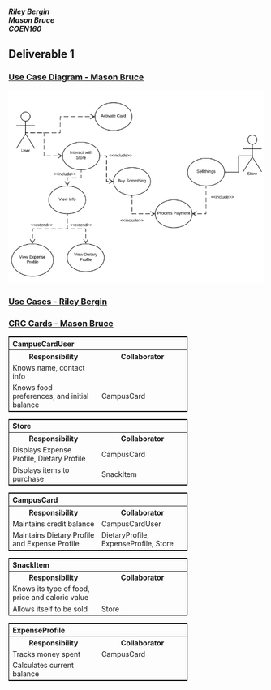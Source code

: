 
##### Riley Bergin<br />Mason Bruce<br />COEN160
## Deliverable 1

### <u>Use Case Diagram - Mason Bruce</u>
![](UseCaseDiagram.png)

### <u>Use Cases - Riley Bergin</u>


### <u>CRC Cards - Mason Bruce</u>
<!--CCU-->

<table style='width:70%; border: 1px solid black;'>
	<thead>
        	<th colspan="2" style="text-align: left;">
			CampusCardUser
		</th>  
    	</thead>
	<tr style='width:100%;'>
		<th style='width:50%;'>
			Responsibility
		</td>
		<th style='width:50%;'>
			Collaborator
		</td>
	</tr>
	<tr style='width:100%;'>
		<td style='width:50%;'>
			Knows name, contact info
		</td>
		<td style='width:50%;'></td>
	</tr>
	<tr style='width:100%;'>
		<td style='width:50%;'>
			Knows food preferences, and initial balance
		</td>
		<td style='width:50%;'>
			CampusCard
		</td>
	</tr>
</table>

<!--Store-->
<table style='width:70%; border: 1px solid black;'>
	<thead>
        	<th colspan="2" style="text-align: left;">
			Store
            	</th>
    	</thead>
	<tr style='width:100%;'>
		<th style='width:50%;'>
			Responsibility
		</th>
		<th style='width:50%;'>
			Collaborator
		</th>
	</tr>
	<tr style='width:100%;'>
		<td style='width:50%;'>
			Displays Expense Profile, Dietary Profile
		</td>
		<td style='width:50%;'>
			CampusCard
		</td>
	</tr>
	<tr style='width:100%;'>
		<td style='width:50%;'>
			Displays items to purchase
		</td>
		<td style='width:50%;'>
			SnackItem
		</td>
	</tr>
</table>

<!--CampusCard-->
<table style='width:70%; border: 1px solid black;'>
	<thead>
        	<th colspan="2" style="text-align: left;">
            		CampusCard
		</th>
    	</thead>
	<tr style='width:100%;'>
		<th style='width:50%;'>
			Responsibility
		</th>
		<th style='width:50%;'>
			Collaborator
		</th>
	</tr>
	<tr style='width:100%;'>
		<td style='width:50%;'>
			Maintains credit balance
		</td>
		<td style='width:50%;'>
			CampusCardUser
		</td>
	</tr>
	<tr style='width:100%;'>
		<td style='width:50%;'>
			Maintains Dietary Profile and Expense Profile
		</td>
		<td style='width:50%;'>
			DietaryProfile, ExpenseProfile, Store
		</td>
	</tr>
</table>

<!--SnackItem-->
<table style='width:70%; border: 1px solid black;'>
	<thead>
        	<th colspan="2" style="text-align: left;">
            		SnackItem
            	</th>
   	</thead>
	<tr style='width:100%;'>
		<th style='width:50%;'>
			Responsibility
		</th>
		<th style='width:50%;'>
			Collaborator
		</th>
	</tr>
	<tr style='width:100%;'>
		<td style='width:50%;'>
			Knows its type of food, price and caloric value
		</td>
		<td style='width:50%;'></td>
	</tr>
	<tr style='width:100%;'>
		<td style='width:50%;'>
			Allows itself to be sold
		</td>
		<td style='width:50%;'>
			Store
		</td>
	</tr>
</table>

<!--ExpenseProfile-->
<table style='width:70%; border: 1px solid black;'>
	<thead>
       		<th colspan="2" style="text-align: left;">
            		ExpenseProfile
            	</th>
     	</thead>
	<tr style='width:100%;'>
		<th style='width:50%;'>
			Responsibility
		</th>
		<th style='width:50%;'>
			Collaborator
		</th>
	</tr>
	<tr style='width:100%;'>
		<td style='width:50%;'>
			Tracks money spent
		</td>
		<td style='width:50%;'>
			CampusCard
		</td>
	</tr>
	<tr style='width:100%;'>
		<td style='width:50%;'>
			Calculates current balance
		</td>
		<td style='width:50%;'></td>
	</tr>
</table>
